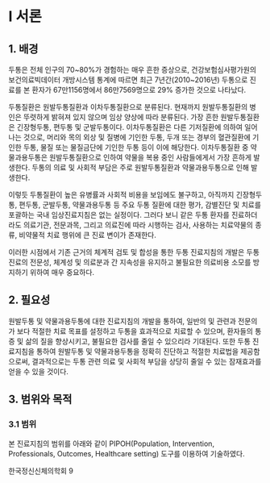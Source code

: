 # I 서론

## 1. 배경
두통은 전체 인구의 70~80%가 경험하는 매우 흔한 증상으로, 건강보험심사평가원의 보건의료빅데이터 개방시스템 통계에 따르면 최근 7년간(2010~2016년) 두통으로 진료를 본 환자가 67만1156명에서 86만7569명으로 29% 증가한 것으로 나타났다.

두통질환은 원발두통질환과 이차두통질환으로 분류된다. 현재까지 원발두통질환의 병인은 뚜렷하게 밝혀져 있지 않으며 임상 양상에 따라 분류된다. 가장 흔한 원발두통질환은 긴장형두통, 편두통 및 군발두통이다. 이차두통질환은 다른 기저질환에 의하여 일어나는 것으로, 머리와 목의 외상 및 질병에 기인한 두통, 두개 또는 경부의 혈관질환에 기인한 두통, 물질 또는 물질금단에 기인한 두통 등이 이에 해당한다. 이차두통질환 중 약물과용두통은 원발두통질환으로 인하여 약물을 복용 중인 사람들에게서 가장 흔하게 발생한다. 두통의 의료 및 사회적 부담은 주로 원발두통질환과 약물과용두통으로 인해 발생한다.

이렇듯 두통질환이 높은 유병률과 사회적 비용을 보임에도 불구하고, 아직까지 긴장형두통, 편두통, 군발두통, 약물과용두통 등 주요 두통 질환에 대한 평가, 감별진단 및 치료를 포괄하는 국내 임상진료지침은 없는 실정이다. 그러다 보니 같은 두통 환자를 진료하더라도 의료기관, 전문과목, 그리고 의료진에 따라 시행하는 검사, 사용하는 치료약물의 종류, 비약물적 치료 행위에 큰 진료 변이가 존재한다.

이러한 시점에서 기존 근거의 체계적 검토 및 합성을 통한 두통 진료지침의 개발은 두통 진료의 전문성, 체계성 및 의료분과 간 지속성을 유지하고 불필요한 의료비용 소모를 방지하기 위하여 매우 중요하다.

## 2. 필요성
원발두통 및 약물과용두통에 대한 진료지침의 개발을 통하여, 일반의 및 관련과 전문의가 보다 적절한 치료 목표를 설정하고 두통을 효과적으로 치료할 수 있으며, 환자들의 통증 및 삶의 질을 향상시키고, 불필요한 검사를 줄일 수 있으리라 기대된다. 또한 두통 진료지침을 통하여 원발두통 및 약물과용두통을 정확히 진단하고 적절한 치료법을 제공함으로써, 결과적으로는 두통 관련 의료 및 사회적 부담을 상당히 줄일 수 있는 잠재효과를 얻을 수 있을 것이다.

## 3. 범위와 목적
### 3.1 범위
본 진료지침의 범위를 아래와 같이 PIPOH(Population, Intervention, Professionals, Outcomes, Healthcare setting) 도구를 이용하여 기술하였다.

한국정신신체의학회
<PAGE>9